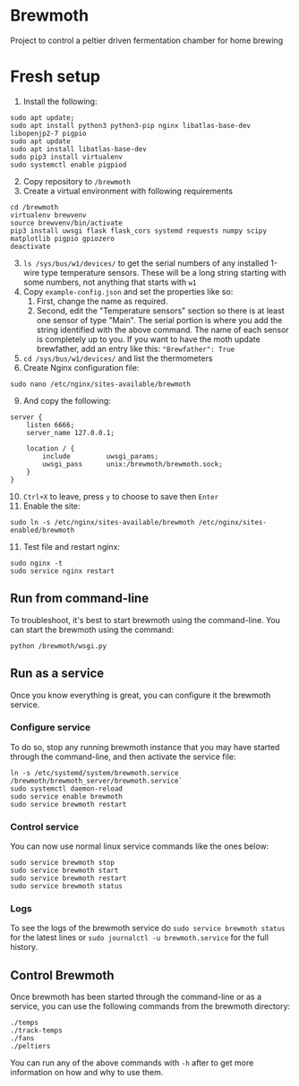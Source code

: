 # Brewmoth
Project to control a peltier driven fermentation chamber for home brewing

# Fresh setup

1. Install the following:
```shell
sudo apt update;
sudo apt install python3 python3-pip nginx libatlas-base-dev libopenjp2-7 pigpio
sudo apt update
sudo apt install libatlas-base-dev
sudo pip3 install virtualenv
sudo systemctl enable pigpiod
```
2. Copy repository to `/brewmoth`
3. Create a virtual environment with following requirements
```shell
cd /brewmoth
virtualenv brewvenv
source brewvenv/bin/activate
pip3 install uwsgi flask flask_cors systemd requests numpy scipy matplotlib pigpio gpiozero
deactivate
```
3. `ls /sys/bus/w1/devices/` to get the serial numbers of any installed 1-wire type temperature sensors. 
These will be a long string starting with some numbers, not anything that starts with `w1`  
4. Copy `example-config.json` and set the properties like so:
   1. First, change the name as required.
   2. Second, edit the "Temperature sensors" section so there is at least one sensor of type "Main".
   The serial portion is where you add the string identified with the above command.
   The name of each sensor is completely up to you.
   If you want to have the moth update brewfather, add an entry like this: `"Brewfather": True`
5. `cd /sys/bus/w1/devices/` and list the thermometers
8. Create Nginx configuration file:
```shell
sudo nano /etc/nginx/sites-available/brewmoth
```
9. And copy the following:
```shell
server {
    listen 6666;
    server_name 127.0.0.1;
    
    location / {
        include         uwsgi_params;
        uwsgi_pass      unix:/brewmoth/brewmoth.sock;
    }
}
```
10. `Ctrl+X` to leave, press `y` to choose to save then `Enter`
11. Enable the site:
```shell
sudo ln -s /etc/nginx/sites-available/brewmoth /etc/nginx/sites-enabled/brewmoth
```
11. Test file and restart nginx:
```shell
sudo nginx -t
sudo service nginx restart
```

## Run from command-line
To troubleshoot, it's best to start brewmoth using the command-line. You can start the brewmoth using the command:
```commandline
python /brewmoth/wsgi.py
```

## Run as a service

Once you know everything is great, you can configure it the brewmoth service.

### Configure service

To do so, stop any running brewmoth instance that you may have started through the command-line,
and then activate the service file:
```shell
ln -s /etc/systemd/system/brewmoth.service /brewmoth/brewmoth_server/brewmoth.service`
sudo systemctl daemon-reload
sudo service enable brewmoth
sudo service brewmoth restart
````

### Control service

You can now use normal linux service commands like the ones below:
```shell
sudo service brewmoth stop
sudo service brewmoth start
sudo service brewmoth restart
sudo service brewmoth status
````

### Logs

To see the logs of the brewmoth service do `sudo service brewmoth status` for the latest lines or
`sudo journalctl -u brewmoth.service` for the full history.

## Control Brewmoth

Once brewmoth has been started through the command-line or as a service,
you can use the following commands from the brewmoth directory:
``` commandline
./temps
./track-temps
./fans
./peltiers
```
You can run any of the above commands with `-h` after to get more information on how and why to use them.